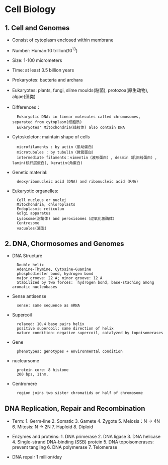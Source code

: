 # Cell Biology

## 1. Cell and Genomes

* Consist of cytoplasm enclosed within membrane
* Number: Human:10 trillion($10^{13}$)
* Size: 1-100 micrometers
* Time: at least 3.5 billion years


* Prokaryotes: bacteria and archara

* Eukaryotes: plants, fungi, slime moulds(粘菌), protozoa(原生动物), algae(藻类)

* Differences：

        Eukaryotic DNA: in linear molecules called chromosomes,     separated from cytoplasm(细胞质)
        Eukaryotes' Mitochondria(线粒体) also contain DNA

* Cytoskeleton: maintain shape of cells

        microfilaments : by actin（肌动蛋白）
        microtubules : by tubulin（微管蛋白）
        intermediate filaments：vimentin（波形蛋白）, desmin（肌间线蛋白）, lamin(核纤层蛋白), keratin(角蛋白)
* Genetic material:

        deoxyribonucleic acid (DNA) and ribonucleic acid (RNA)

* Eukaryotic organelles:

        Cell nucleus or nuclei
        Mitochondria, chloroplasts
        Endoplasmic reticulum
        Golgi apparatus
        Lysosome(溶酶体) and peroxisomes（过氧化氢酶体）
        Centrosome
        vacuoles(液泡)



## 2. DNA, Chormosomes and Genomes

* DNA Structure

        Double helix
        Adenine-Thymine, Cytosine-Guanine
        phosphodiester bond, hydrogen bond
        major groove: 22 A; minor groove: 12 A
        Stabilized by two forces:  hydrogen bond, base-staching among aromatic nucleobases

* Sense antisense

        sense: same sequence as mRNA

* Supercoil

        relaxed: 10.4 base pairs helix
        positive supercoil: same direction of helix
        nature condition: negative supercoil, catalyzed by topoisomerases

* Gene

        phenotypes: genotypes + environmental condition

* nuclearsome

        protein core: 8 histone
        200 bps, 11nm,
* Centromere

        region joins two sister chromatids or half of chromosome

## DNA Replication, Repair and Recombination

* Term:
        1. Germ-line
        2. Somatic
        3. Gamete
        4. Zygote
        5. Meiosis：N -> 4N
        6. Mitosis: N -> 2N
        7. Haploid
        8. Diploid

* Enzymes and proteins:
        1. DNA primerase
        2. DNA ligase
        3. DNA helicase
        4. Single-strand DNA-binding (SSB) protein
        5. DNA topoisomerases: prevent tangling
        6. DNA polymerase
        7. Telomerase

* DNA repair
        1 million/day